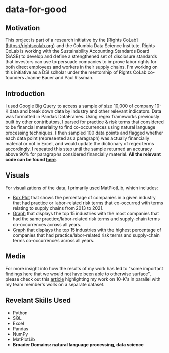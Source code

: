 # data-for-good
## Motivation
This project is part of a research initiative by the [Rights CoLab] (https://rightscolab.org) and the Columbia Data Science Institute. Rights CoLab is working with the Sustainability Accounting Standards Board (SASB) to develop and define a strengthened set of disclosure standards that investors can use to persuade companies to improve labor rights for both direct employees and workers in their supply chains. I'm working on this initiative as a DSI scholar under the mentorship of Rights CoLab co-founders Joanne Bauer and Paul Rissman.
## Introduction
I used Google Big Query to access a sample of size 10,000 of company 10-K data and break down data by industry and other relevant indicators. Data was formatted in Pandas DataFrames. Using regex frameworks previously built by other contributors, I parsed for practice & risk terms that considered to be financial materiality to find co-occurrences using natural language processing techniques. I then sampled 100 data points and flagged whether each data point (represented as a paragraph) was actually financially material or not in Excel, and would update the dictionary of regex terms accordingly. I repeated this step until the sample returned an accuracy above 90% for paragraphs considered financially material. **All the relevant code can be found [here](https://github.com/jat2211/data-for-good/blob/main/10K_Labor_Practices.ipynb).**
## Visuals
For visualizations of the data, I primarily used MatPlotLib, which includes:
- [Box Plot](https://github.com/jat2211/data-for-good/blob/main/Screen%20Shot%202021-12-22%20at%202.48.34%20AM.png) that shows the percentage of companies in a given industry that had practice or labor-related risk terms that co-occurred with terms relating to supply chains from 2013 to 2021.
- [Graph](https://github.com/jat2211/data-for-good/blob/main/numcomp_chart.png) that displays the top 15 industries with the most companies that had the same practice/labor-related risk terms and supply-chain terms co-occurrences across all years.
- [Graph](https://github.com/jat2211/data-for-good/blob/main/pct_chart.png) that displays the top 15 industries with the highest percentage of companies that had practice/labor-related risk terms and supply-chain terms co-occurrences across all years.
## Media
For more insight into how the results of my work has led to "some important findings here that we would not have been able to otherwise surface", please check out this [article](https://rightscolab.org/applying-our-methods-to-advance-standard-setting-for-diversity-equity-inclusion-dei/) highlighting my work on 10-K's in parallel with my team member's work on a separate dataset.
## Revelant Skills Used
- Python
- SQL
- Excel
- Pandas
- NumPy
- MatPlotLib
- **Broader Domains: natural language processing, data science**
